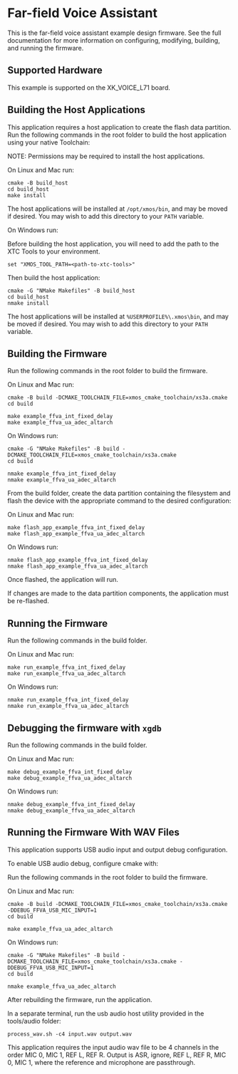 # Far-field Voice Assistant

This is the far-field voice assistant example design firmware.  See the full documentation for more information on configuring, modifying, building, and running the firmware.

## Supported Hardware

This example is supported on the XK_VOICE_L71 board.

## Building the Host Applications

This application requires a host application to create the flash data partition. Run the following commands in the root folder to build the host application using your native Toolchain:

NOTE: Permissions may be required to install the host applications.

On Linux and Mac run:

    cmake -B build_host
    cd build_host
    make install

The host applications will be installed at ``/opt/xmos/bin``, and may be moved if desired.  You may wish to add this directory to your ``PATH`` variable.

On Windows run:

Before building the host application, you will need to add the path to the XTC Tools to your environment.

    set "XMOS_TOOL_PATH=<path-to-xtc-tools>"

Then build the host application:

    cmake -G "NMake Makefiles" -B build_host
    cd build_host
    nmake install

The host applications will be installed at ``%USERPROFILE%\.xmos\bin``, and may be moved if desired.  You may wish to add this directory to your ``PATH`` variable.

## Building the Firmware

Run the following commands in the root folder to build the firmware.

On Linux and Mac run:

    cmake -B build -DCMAKE_TOOLCHAIN_FILE=xmos_cmake_toolchain/xs3a.cmake
    cd build

    make example_ffva_int_fixed_delay
    make example_ffva_ua_adec_altarch

On Windows run:

    cmake -G "NMake Makefiles" -B build -DCMAKE_TOOLCHAIN_FILE=xmos_cmake_toolchain/xs3a.cmake
    cd build

    nmake example_ffva_int_fixed_delay
    nmake example_ffva_ua_adec_altarch

From the build folder, create the data partition containing the filesystem and
flash the device with the appropriate command to the desired configuration:

On Linux and Mac run:

    make flash_app_example_ffva_int_fixed_delay
    make flash_app_example_ffva_ua_adec_altarch

On Windows run:

    nmake flash_app_example_ffva_int_fixed_delay
    nmake flash_app_example_ffva_ua_adec_altarch

Once flashed, the application will run.

If changes are made to the data partition components, the application must be
re-flashed.

## Running the Firmware

Run the following commands in the build folder.

On Linux and Mac run:

    make run_example_ffva_int_fixed_delay
    make run_example_ffva_ua_adec_altarch

On Windows run:

    nmake run_example_ffva_int_fixed_delay
    nmake run_example_ffva_ua_adec_altarch

## Debugging the firmware with `xgdb`

Run the following commands in the build folder.

On Linux and Mac run:

    make debug_example_ffva_int_fixed_delay
    make debug_example_ffva_ua_adec_altarch

On Windows run:

    nmake debug_example_ffva_int_fixed_delay
    nmake debug_example_ffva_ua_adec_altarch

## Running the Firmware With WAV Files

This application supports USB audio input and output debug configuration.

To enable USB audio debug, configure cmake with:

Run the following commands in the root folder to build the firmware.

On Linux and Mac run:

    cmake -B build -DCMAKE_TOOLCHAIN_FILE=xmos_cmake_toolchain/xs3a.cmake -DDEBUG_FFVA_USB_MIC_INPUT=1
    cd build

    make example_ffva_ua_adec_altarch

On Windows run:

    cmake -G "NMake Makefiles" -B build -DCMAKE_TOOLCHAIN_FILE=xmos_cmake_toolchain/xs3a.cmake -DDEBUG_FFVA_USB_MIC_INPUT=1
    cd build

    nmake example_ffva_ua_adec_altarch

After rebuilding the firmware, run the application.

In a separate terminal, run the usb audio host utility provided in the tools/audio folder:

    process_wav.sh -c4 input.wav output.wav

This application requires the input audio wav file to be 4 channels in the order MIC 0, MIC 1, REF L, REF R.  Output is ASR, ignore, REF L, REF R, MIC 0, MIC 1, where the reference and microphone are passthrough.
